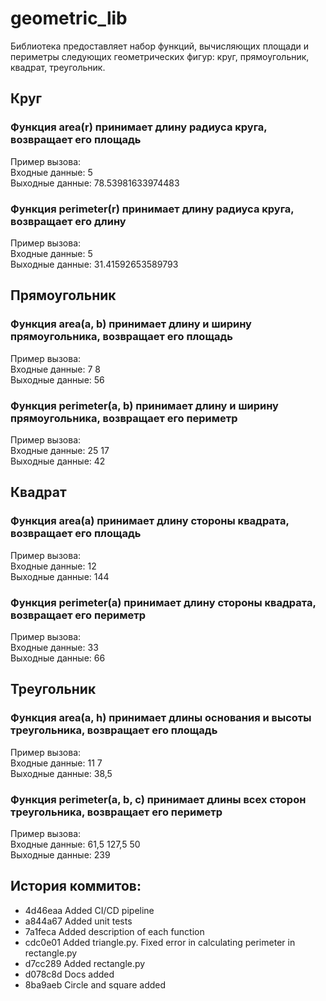 # geometric_lib  
Библиотека предоставляет набор функций, вычисляющих площади и периметры следующих геометрических фигур: круг, прямоугольник, квадрат, треугольник.  

## Круг
### Функция area(r) принимает длину радиуса круга, возвращает его площадь
Пример вызова:  
Входные данные: 5  
Выходные данные: 78.53981633974483

### Функция perimeter(r) принимает длину радиуса круга, возвращает его длину
Пример вызова:  
Входные данные: 5  
Выходные данные: 31.41592653589793

## Прямоугольник
### Функция area(a, b) принимает длину и ширину прямоугольника, возвращает его площадь
Пример вызова:  
Входные данные: 7 8  
Выходные данные: 56

### Функция perimeter(a, b) принимает длину и ширину прямоугольника, возвращает его периметр
Пример вызова:  
Входные данные: 25 17  
Выходные данные: 42

## Квадрат
### Функция area(a) принимает длину стороны квадрата, возвращает его площадь
Пример вызова:  
Входные данные: 12  
Выходные данные: 144

### Функция perimeter(a) принимает длину стороны квадрата, возвращает его периметр
Пример вызова:  
Входные данные: 33  
Выходные данные: 66

## Треугольник
### Функция area(a, h) принимает длины основания и высоты треугольника, возвращает его площадь
Пример вызова:  
Входные данные: 11 7  
Выходные данные: 38,5

### Функция perimeter(a, b, c) принимает длины всех сторон треугольника, возвращает его периметр
Пример вызова:  
Входные данные: 61,5 127,5 50  
Выходные данные: 239

## История коммитов:
* 4d46eaa Added CI/CD pipeline
* a844a67 Added unit tests
* 7a1feca Added description of each function
* cdc0e01 Added triangle.py. Fixed error in calculating perimeter in rectangle.py
* d7cc289 Added rectangle.py
* d078c8d Docs added
* 8ba9aeb Circle and square added
